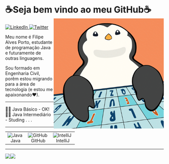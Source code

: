 

# ☕Seja bem vindo ao meu GitHub☕ <img src = "penguin.gif" width = "350" align = right>


<div id="badges">
  <a href = "https://www.linkedin.com/in/filipeaporto/">
 <img src="https://img.shields.io/badge/LinkedIn-blue?style=for-the-badge&logo=linkedin&logoColor=white" alt="LinkedIn"/>
  </a>

  <a href = "https://twitter.com/_LipePorto">
  <img src="https://img.shields.io/badge/Twitter-blue?style=for-the-badge&logo=twitter&logoColor=white" alt="Twitter"/>
  </a>

  
</div>  




Meu nome é Filipe Alves Porto, estudante de programação Java e futuramente de outras linguagens.




Sou formado em Engenharia Civil, porêm estou migrando para a área de tecnologia (e estou me apaixonando❤).

---

👨‍💻 Java Básico - OK! <br>
👨‍💻 Java Intermediário - Studing . . .

---

<table>
<tr>


<td>
<img src="https://camo.githubusercontent.com/05ca6c6f4f9d878c155e24f518dc8ea55fe3a93627f9e45ed2df034f5d4561d3/68747470733a2f2f74656368737461636b2d67656e657261746f722e76657263656c2e6170702f6a6176612d69636f6e2e737667" tittle="Java" alt="Java" width="60" />&nbsp;
  <div align ="center"> Java
</td>

<td>
 <img src="https://camo.githubusercontent.com/19cf1f6246a55a20a2fc585c1517827a55ab59b18a5306974f54a5b6f4e35fc9/68747470733a2f2f74656368737461636b2d67656e657261746f722e76657263656c2e6170702f6769746875622d69636f6e2e737667" tittle="GitHub" alt="GitHub" width="60" />&nbsp;
    <div align ="center"> GitHub

</td>

<td>
<img src="https://camo.githubusercontent.com/5473210d1258763f47e0e8f62f20de193d484542be7e78c0735d0bb9d7e68369/68747470733a2f2f736b696c6c69636f6e732e6465762f69636f6e733f693d69646561" tittle="IntelliJ" alt="IntelliJ" width="58" />&nbsp;
    <div align ="center"> IntelliJ

 </td>



</tr>
</table>



---

<img height="170em" align="left" src="https://github-readme-stats.vercel.app/api?username=FilipeAPorto&show_icons=true&theme=rose_pine&count_private=true" />
<img height="170em" align="left" src="https://github-readme-stats.vercel.app/api/top-langs/?username=FilipeAPorto&show_icons=true&theme=rose_pine&count_private=true"/>
</div>
